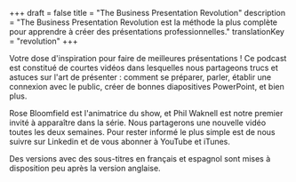 +++
draft			= false
title			= "The Business Presentation Revolution"
description 	= "The Business Presentation Revolution est la méthode la plus complète pour apprendre à créer des présentations professionnelles."
translationKey	= "revolution"
+++

Votre dose d'inspiration pour faire de meilleures présentations ! Ce podcast est constitué de courtes vidéos dans lesquelles nous partageons trucs et astuces sur l'art de présenter : comment se préparer, parler, établir une connexion avec le public, créer de bonnes diapositives PowerPoint, et bien plus.

Rose Bloomfield est l'animatrice du show, et Phil Waknell est notre premier invité à apparaître dans la série. Nous partagerons une nouvelle vidéo toutes les deux semaines. Pour rester informé le plus simple est de nous suivre sur Linkedin et de vous abonner à YouTube et iTunes.

Des versions avec des sous-titres en français et espagnol sont mises à disposition peu après la version anglaise.